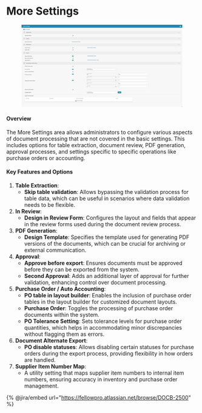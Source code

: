 # More Settings

<figure><img src="../../../../../.gitbook/assets/Bildschirmfoto 2024-05-08 um 09.54.48.png" alt=""><figcaption></figcaption></figure>

#### Overview

The More Settings area allows administrators to configure various aspects of document processing that are not covered in the basic settings. This includes options for table extraction, document review, PDF generation, approval processes, and settings specific to specific operations like purchase orders or accounting.

#### Key Features and Options

1. **Table Extraction**:
   * **Skip table validation**: Allows bypassing the validation process for table data, which can be useful in scenarios where data validation needs to be flexible.
2. **In Review**:
   * **Design in Review Form**: Configures the layout and fields that appear in the review forms used during the document review process.
3. **PDF Generation**:
   * **Design Template**: Specifies the template used for generating PDF versions of the documents, which can be crucial for archiving or external communication.
4. **Approval**:
   * **Approve before export**: Ensures documents must be approved before they can be exported from the system.
   * **Second Approval**: Adds an additional layer of approval for further validation, enhancing control over document processing.
5. **Purchase Order / Auto Accounting**:
   * **PO table in layout builder**: Enables the inclusion of purchase order tables in the layout builder for customized document layouts.
   * **Purchase Order**: Toggles the processing of purchase order documents within the system.
   * **PO Tolerance Setting**: Sets tolerance levels for purchase order quantities, which helps in accommodating minor discrepancies without flagging them as errors.
6. **Document Alternate Export**:
   * **PO disable statuses**: Allows disabling certain statuses for purchase orders during the export process, providing flexibility in how orders are handled.
7. **Supplier Item Number Map**:
   * A utility setting that maps supplier item numbers to internal item numbers, ensuring accuracy in inventory and purchase order management.

{% @jira/embed url="https://fellowpro.atlassian.net/browse/DOCB-2500" %}
